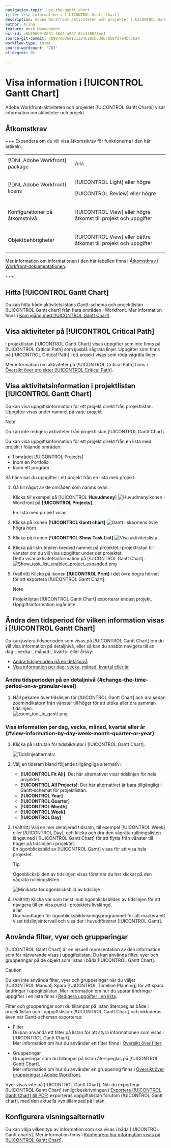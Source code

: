 ```yaml
---
navigation-topic: use-the-gantt-chart
title: Visa information i [!UICONTROL Gantt Chart]
description: Adobe Workfront-aktiviteten och projektet [!UICONTROL Gantt Charts] visar information om aktiviteter och projekt.
author: Alina
feature: Work Management
exl-id: e6b55699-0831-40d4-a997-6fe3f8828ee1
source-git-commit: c8987d036e1c1324618cb53ebcbb8fd7e4bcc6a4
workflow-type: tm+mt
source-wordcount: '782'
ht-degree: 0%

---
```


# Visa information i [!UICONTROL Gantt Chart]

<!--Audited: 08/2025-->

Adobe Workfront-aktiviteten och projektet [!UICONTROL Gantt Charts] visar information om aktiviteter och projekt.

## Åtkomstkrav

+++ Expandera om du vill visa åtkomstkrav för funktionerna i den här artikeln. 

<table style="table-layout:auto"> 
 <col> 
 <col> 
 <tbody> 
  <tr> 
   <td role="rowheader">[!DNL Adobe Workfront] package</td> 
   <td> <p>Alla</p> </td> 
  </tr> 
  <tr> 
   <td role="rowheader">[!DNL Adobe Workfront] licens</td> 
   <td><p>[!UICONTROL Light] eller högre</p>
    <p>[!UICONTROL Review] eller högre</p> </td> 
  </tr> 
  <tr> 
   <td role="rowheader">Konfigurationer på åtkomstnivå</td> 
   <td> <p>[!UICONTROL View] eller högre åtkomst till projekt och uppgifter</p></td>
</tr> 
  <tr> 
   <td role="rowheader">Objektbehörigheter</td> 
   <td> <p>[!UICONTROL View] eller bättre åtkomst till projekt och uppgifter</p></td> 
  </tr> 
 </tbody> 
</table>

Mer information om informationen i den här tabellen finns i [Åtkomstkrav i Workfront-dokumentationen](/help/quicksilver/administration-and-setup/add-users/access-levels-and-object-permissions/access-level-requirements-in-documentation.md).

+++ 

<!--Old:
<table style="table-layout:auto"> 
 <col> 
 <col> 
 <tbody> 
  <tr> 
   <td role="rowheader">[!DNL Adobe Workfront] plan*</td> 
   <td> <p>Any </p> </td> 
  </tr> 
  <tr> 
   <td role="rowheader">[!DNL Adobe Workfront] licenses overview*</td> 
   <td> <p>[!UICONTROL Review] or higher</p> </td> 
  </tr> 
  <tr> 
   <td role="rowheader">Access level configurations*</td> 
   <td> <p>[!UICONTROL View] or higher access to Projects and Tasks</p> <p><b>NOTE</b>

If you still don't have access, ask your [!DNL Workfront] administrator if they set additional restrictions in your access level. For information on how a [!DNL Workfront] administrator can modify your access level, see <a href="../../../administration-and-setup/add-users/configure-and-grant-access/create-modify-access-levels.md" class="MCXref xref">Create or modify custom access levels</a>.</p> </td>
</tr> 
  <tr> 
   <td role="rowheader">Object permissions</td> 
   <td> <p>[!UICONTROL View] or higher access to the project</p> <p>For information on requesting additional access, see <a href="../../../workfront-basics/grant-and-request-access-to-objects/request-access.md" class="MCXref xref">Request access to objects </a>.</p> </td> 
  </tr> 
 </tbody> 
</table>-->

## Hitta [!UICONTROL Gantt Chart]

Du kan hitta både aktivitetslistans Gantt-schema och projektlistan [!UICONTROL Gantt chart] från flera områden i Workfront. Mer information finns i [Kom igång med [!UICONTROL Gantt Chart]](../../../manage-work/gantt-chart/use-the-gantt-chart/get-started-with-gantt.md).

## Visa aktiviteter på [!UICONTROL Critical Path]

I projektlistan [!UICONTROL Gantt Chart] visas uppgifter som inte finns på [!UICONTROL Critical Path] som ljusblå vågräta linjer. Uppgifter som finns på [!UICONTROL Critical Path] i ett projekt visas som röda vågräta linjer.

Mer information om aktiviteter på [!UICONTROL Critical Path] finns i [Översikt över projektet [!UICONTROL Critical Path]](../../../manage-work/tasks/manage-tasks/critical-path.md).

## Visa aktivitetsinformation i projektlistan [!UICONTROL Gantt Chart]

Du kan visa uppgiftsinformation för ett projekt direkt från projektlistan. Uppgifter visas under namnet på varje projekt.

>[!NOTE]
>
>Du kan inte redigera aktiviteter från projektlistan [!UICONTROL Gantt Chart].

Du kan visa uppgiftsinformation för ett projekt direkt från en lista med projekt i följande områden:

* I området [!UICONTROL Projects]
* Inom en Portfolio
* Inom ett program

Så här visar du uppgifter i ett projekt från en lista med projekt:

1. Gå till något av de områden som nämns ovan.

   Klicka till exempel på [!UICONTROL **Huvudmeny**] ![Huvudmenyikonen](assets/lines-main-menu.png) i Workfront på **[!UICONTROL Projects]**.

   En lista med projekt visas.

1. Klicka på ikonen **[!UICONTROL Gantt chart]** ![Gantt ](assets/gantt-icon-nwe.png) i skärmens övre högra hörn.

1. Klicka på ikonen **[!UICONTROL Show Task List]** ![Visa aktivitetslista](assets/show-task-list-icon.png) .

1. Klicka på listrutepilen bredvid namnet på projektet i projektlistan till vänster om du vill visa uppgifter under det projektet.\
   Detta visar aktivitetsinformation på [!UICONTROL Gantt Chart].\
   ![Show_task_list_enabled_project_expanded.png](assets/show-task-list-enabled-project-expanded-350x78.png)

1. (Valfritt) Klicka på ikonen **[!UICONTROL Print]** i det övre högra hörnet för att exportera [!UICONTROL Gantt Chart].

   >[!NOTE]
   >
   >Projektlistan [!UICONTROL Gantt Chart] exporterar endast projekt. Uppgiftsinformation ingår inte.

## Ändra den tidsperiod för vilken information visas i [!UICONTROL Gantt Chart]

Du kan justera tidsperioden som visas på [!UICONTROL Gantt Chart] om du vill visa information på detaljnivå, eller så kan du snabbt navigera till en dag-, vecka-, månad-, kvarts- eller årsvy:

* [Ändra tidsperioden på en detaljnivå](#change-the-time-period-on-a-granular-level)
* [Visa information per dag, vecka, månad, kvartal eller år](#view-information-by-day-week-month-quarter-or-year)

### Ändra tidsperioden på en detaljnivå {#change-the-time-period-on-a-granular-level}

1. Håll pekaren över tidslinjen för [!UICONTROL Gantt Chart] och dra sedan zoomindikatorn från vänster till höger för att utöka eller dra samman tidslinjen.\
   ![zoom_tool_in_gantt.png](assets/zoom-tool-in-gantt-350x180.png)

### Visa information per dag, vecka, månad, kvartal eller år {#view-information-by-day-week-month-quarter-or-year}

1. Klicka på listrutan för tidsbildrutor i [!UICONTROL Gantt Chart].

   ![Tidslinjealternativ](assets/timeline-options.png)

1. Välj en tidsram bland följande tillgängliga alternativ:

   * **[!UICONTROL Fit All]**: Det här alternativet visar tidslinjen för hela projektet.
   * **[!UICONTROL All Projects]**: Det här alternativet är bara tillgängligt i Gantt-schemat för projektlistan.
   * **[!UICONTROL Year]**
   * **[!UICONTROL Quarter]**
   * **[!UICONTROL Month]**
   * **[!UICONTROL Week]**
   * **[!UICONTROL Day]**

1. (Valfritt) Välj en mer detaljerad tidsram, till exempel [!UICONTROL Week] eller [!UICONTROL Day], och klicka och dra den vågräta rullningslisten längst ned i [!UICONTROL Gantt Chart] för att flytta från vänster till höger på tidslinjen i projektet.\
   En ögonblicksbild av [!UICONTROL Gantt] visas för att visa hela projektet.

   >[!TIP]
   >
   >Ögonblicksbilden av tidslinjen visas först när du har klickat på den vågräta rullningslisten.

   ![Minikarta för ögonblicksbild av tidslinje](assets/stretchy-gantt-minimap-with-outline--1--350x140.png)

1. (Valfritt) Klicka var som helst inuti ögonblicksbilden av tidslinjen för att navigera till en viss punkt i projektets livslängd.\
   eller\
   Dra handtagen för ögonblicksbildvisningsprogrammet för att markera ett visst tidslinjeintervall och visa det i huvudfönstret [!UICONTROL Gantt].

## Använda filter, vyer och grupperingar

[!UICONTROL Gantt Chart] är en visuell representation av den information som för närvarande visas i uppgiftslistan. Du kan använda filter, vyer och grupperingar på de objekt som listas i båda [!UICONTROL Gantt Chart].

>[!CAUTION]
>
>Du kan inte använda filter, vyer och grupperingar när du väljer [!UICONTROL Manual] Spara [!UICONTROL Timeline Planning] för att spara ändringar i uppgiftslistan. Mer information om hur du sparar ändringar i uppgifter i en lista finns i [Redigera uppgifter i en lista](../../../manage-work/tasks/manage-tasks/edit-tasks-in-a-list.md).

Filter och grupperingar som du tillämpar på listan återspeglas både i projektlistan och i uppgiftslistan [!UICONTROL Gantt Chart] och inkluderas även när Gantt-scheman exporteras:

* Filter\
   Du kan använda ett filter på listan för att styra informationen som visas i [!UICONTROL Gantt Chart].\
   Mer information om hur du använder ett filter finns i [Översikt över filter](../../../reports-and-dashboards/reports/reporting-elements/filters-overview.md).

* Grupperingar\
   Grupperingar som du tillämpar på listan återspeglas på [!UICONTROL Gantt Chart].\
   Mer information om hur du använder en gruppering finns i [Översikt över grupperingar i Adobe Workfront](../../../reports-and-dashboards/reports/reporting-elements/groupings-overview.md).

Vyer visas inte på [!UICONTROL Gantt Chart]. När du exporterar [!UICONTROL Gantt Chart] (enligt beskrivningen i [ Exportera [!UICONTROL Gantt Chart] till PDF](../../../manage-work/gantt-chart/use-the-gantt-chart/export-gantt-chart-to-pdf.md)) exporteras uppgiftslistan förutom [!UICONTROL Gantt chart], med den aktuella vyn tillämpad på listan.

## Konfigurera visningsalternativ

Du kan välja vilken typ av information som ska visas i båda [!UICONTROL Gantt charts]. Mer information finns i [Konfigurera hur information visas på [!UICONTROL Gantt Chart]](../../../manage-work/gantt-chart/use-the-gantt-chart/configure-info-on-gantt-chart.md).
